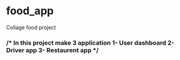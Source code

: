 # food_app
Collage food project 
<h3> /* In this project make 3 application 1- User dashboard 2- Driver app 3- Restaurent app */</h3>
